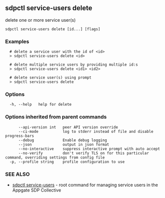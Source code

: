 ## sdpctl service-users delete

delete one or more service user(s)

```
sdpctl service-users delete [id...] [flags]
```

### Examples

```
  # delete a service user with the id of <id>
  > sdpctl service-users delete <id>

  # delete multiple service users by providing multiple id:s
  > sdpctl service-users delete <id1> <id2>

  # delete service user(s) using prompt
  > sdpctl service-users delete
```

### Options

```
  -h, --help   help for delete
```

### Options inherited from parent commands

```
      --api-version int   peer API version override
      --ci-mode           log to stderr instead of file and disable progress-bars
      --debug             Enable debug logging
      --json              output in json format
      --no-interactive    suppress interactive prompt with auto accept
      --no-verify         don't verify TLS on for this particular command, overriding settings from config file
  -p, --profile string    profile configuration to use
```

### SEE ALSO

* [sdpctl service-users](sdpctl_service-users.md)	 - root command for managing service users in the Appgate SDP Collective

